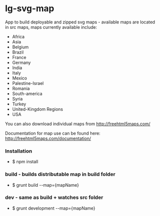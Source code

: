 # lg-svg-map
App to build deployable and zipped svg maps - available maps are located in src maps, maps currently available include:

* Africa
* Asia
* Belgium
* Brazil
* France
* Germany
* India
* Italy
* Mexico
* Palestine-Israel
* Romania
* South-america
* Syria
* Turkey
* United-Kingdom Regions
* USA

You can also download individual maps from http://freehtml5maps.com/

Documentation for map use can be found here: http://freehtml5maps.com/documentation/

### Installation
* $ npm install

### build - builds distributable map in build folder
* $ grunt build --map={mapName}

### dev - same as build + watches src folder
* $ grunt development --map={mapName}


